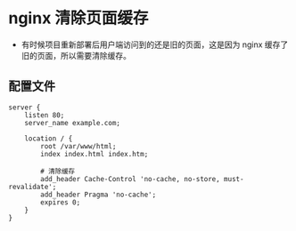 # nginx 清除页面缓存

- 有时候项目重新部署后用户端访问到的还是旧的页面，这是因为 nginx 缓存了旧的页面，所以需要清除缓存。

## 配置文件

```
server {
    listen 80;
    server_name example.com;

    location / {
        root /var/www/html;
        index index.html index.htm;

        # 清除缓存
        add_header Cache-Control 'no-cache, no-store, must-revalidate';
        add_header Pragma 'no-cache';
        expires 0;
    }
}
```
